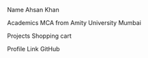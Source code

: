 Name
Ahsan Khan

Academics
MCA from Amity University Mumbai

Projects
Shopping cart

Profile Link
GitHub 
